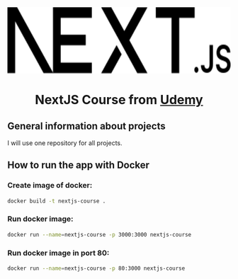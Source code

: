 <div align="center"> 
  <img widht="150px" height="150px" src="logo.svg" />
  <h1>NextJS Course from <a target="_blank" href="#">Udemy</a></h1>
</div>

## General information about projects
I will use one repository for all projects.

## How to run the app with Docker

### Create image of docker:
```bash
docker build -t nextjs-course .
```

### Run docker image:
```bash
docker run --name=nextjs-course -p 3000:3000 nextjs-course
```

### Run docker image in port 80:
```bash
docker run --name=nextjs-course -p 80:3000 nextjs-course
```